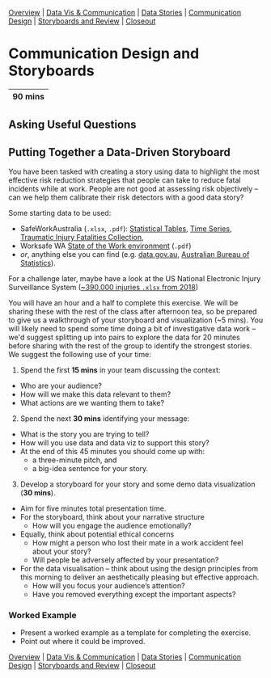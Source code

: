 [Overview](./00_overview.md) |
[Data Vis & Communication](./01_dataviscomms.md) |
[Data Stories](./02_datastories.md) |
[Communication Design](./03_commuicationDesign.md) |
[Storyboards and Review](./04_review.md)  |
[Closeout](./05_closeout.md)

# Communication Design and Storyboards

| 90 mins |
| ------- |

## Asking Useful Questions

## Putting Together a Data-Driven Storyboard

You have been tasked with creating a story using data to highlight the most
effective risk reduction strategies that people can take to reduce fatal
incidents while at work. People are not good at assessing risk objectively –
can we help them calibrate their risk detectors with a good data story?

Some starting data to be used:
* SafeWorkAustralia (`.xlsx`, `.pdf`):
  [Statistical Tables](https://www.safeworkaustralia.gov.au/resources_publications/statistical-tables),
  [Time Series](https://www.safeworkaustralia.gov.au/doc/work-related-traumatic-injury-fatality-time-series),
  [Traumatic Injury Fatalities Collection](https://www.safeworkaustralia.gov.au/collection/work-related-traumatic-injury-fatalities),
* Worksafe WA [State of the Work environment](https://www.commerce.wa.gov.au/worksafe/work-related-fatalities) (`.pdf`)
* *or*, anything else you can find (e.g. [data.gov.au](data.gov.au),
  [Australian Bureau of Statistics](https://www.abs.gov.au/)).

For a challenge later, maybe have a look at the US National Electronic Injury Surveillance System ([~390,000 injuries `.xlsx` from 2018](https://cpsc.gov/cgibin/NEISSQuery/Data/Archived%20Data/2018/neiss2018.xlsx))

You will have an hour and a half to complete this exercise.
We will be sharing these with the rest of the class after afternoon tea,
so be prepared to give us a walkthrough of your storyboard and visualization (~5 mins).
You will likely need to spend some time doing a bit of investigative data work – we'd
suggest splitting up into pairs to explore the data for 20 minutes before
sharing with the rest of the group to identify the strongest stories.
We suggest the following use of your time:

1. Spend the first **15 mins** in your team discussing the context:
  * Who are your audience?
  * How will we make this data relevant to them?
  * What actions are we wanting them to take?

2. Spend the next **30 mins** identifying your message:
  * What is the story you are trying to tell?
  * How will you use data and data viz to support this story?
  * At the end of this 45 minutes you should come up with:
    *	a three-minute pitch, and
    * a big-idea sentence for your story.

3. Develop a storyboard for your story and some demo data visualization (**30 mins**).
  * Aim for five minutes total presentation time.
  * For the storyboard, think about your narrative structure
    * How will you engage the audience emotionally?
  * Equally, think about potential ethical concerns
    * How might a person who lost their mate in a work accident feel about your story?
    * Will people be adversely affected by your presentation?
  * For the data visualisation – think about using the design principles from this
    morning to deliver an aesthetically pleasing but effective approach.
    * How will you focus your audience’s attention?
    * Have you removed everything except the important aspects?

### Worked Example

* Present a worked example as a template for completing the exercise.
* Point out where it could be improved.

[Overview](./00_overview.md) |
[Data Vis & Communication](./01_dataviscomms.md) |
[Data Stories](./02_datastories.md) |
[Communication Design](./03_commuicationDesign.md) |
[Storyboards and Review](./04_review.md)  |
[Closeout](./05_closeout.md)
